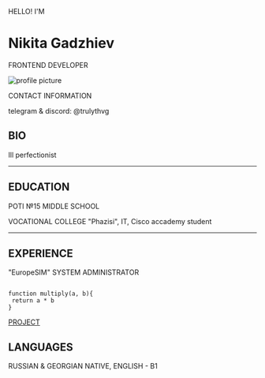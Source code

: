 <p>HELLO! I'M</p>

# Nikita Gadzhiev

<p>FRONTEND DEVELOPER</p>

![profile picture](/img/photo_2024-02-06_21-53-51.jpg "pfp")

<p>CONTACT INFORMATION</p>

<p>telegram & discord: @trulythvg</p>

## BIO

<p>Ill perfectionist</p>

----------------

## EDUCATION

<p>POTI №15 MIDDLE SCHOOL</p>

<p>VOCATIONAL COLLEGE "Phazisi", IT, Cisco accademy student</p>

----------------

## EXPERIENCE

<p>"EuropeSIM" SYSTEM ADMINISTRATOR</p>

``` 

function multiply(a, b){
 return a * b
}

```

[PROJECT](https://Trulythvgggg.github.io/rsschool-cv/cv "PROJECT EXAMPLE")

## LANGUAGES

<p>RUSSIAN & GEORGIAN NATIVE, ENGLISH - B1</p>
